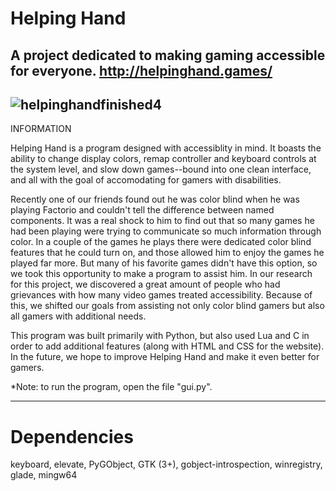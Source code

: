 # Helping Hand
## A project dedicated to making gaming accessible for everyone. http://helpinghand.games/

![helpinghandfinished4](https://user-images.githubusercontent.com/23299919/114297183-c6f8a580-9a74-11eb-923b-3387d2058a1d.png)
---------
INFORMATION

Helping Hand is a program designed with accessiblity in mind. It boasts the ability to change display colors, remap controller and keyboard controls at the system level, and slow down games--bound into one clean interface, and all with the goal of accomodating for gamers with disabilities. 

Recently one of our friends found out he was color blind when he was playing Factorio and couldn't tell the difference between named components. It was a real shock to him to find out that so many games he had been playing were trying to communicate so much information through color. In a couple of the games he plays there were dedicated color blind features that he could turn on, and those allowed him to enjoy the games he played far more. But many of his favorite games didn't have this option, so we took this opportunity to make a program to assist him. In our research for this project, we discovered a great amount of people who had grievances with how many video games treated accessibility. Because of this, we shifted our goals from assisting not only color blind gamers but also all gamers with additional needs.

This program was built primarily with Python, but also used Lua and C in order to add additional features (along with HTML and CSS for the website). In the future, we hope to improve Helping Hand and make it even better for gamers.

*Note: to run the program, open the file "gui.py".

---------
# Dependencies
keyboard,
elevate,
PyGObject,
GTK (3+),
gobject-introspection,
winregistry,
glade,
mingw64
